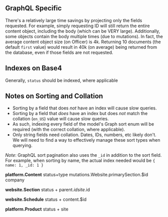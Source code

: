 ## GraphQL Specific
There's a relatively large time savings by projecting only the fields requested.
For example, simply requesting ID will still return the entire content object, including the body (which can be VERY large).
Additionally, some objects contain the body multiple times (due to mutations).
In fact, the average content object size (on Officer) is 4k. Returning 10 documents (the default `first` value) would result in 40k (on average) being returned from the database, even if those fields are not requested.

## Indexes on Base4

Generally, `status` should be indexed, where applicable

## Notes on Sorting and Collation
- Sorting by a field that does _not_ have an index will cause slow queries.
- Sorting by a field that _does_ have an index but does _not_ match the collation (`en_US`) value will cause slow queries.
- As such, indexing every field of the model's Graph sort enum will be required (with the correct collation, where applicable).
- Only string fields need collation. Dates, IDs, numbers, etc likely don't. We will need to find a way to effectively manage these sort types when querying.

_Note_: GraphQL sort pagination also uses the `_id` in addition to the sort field. For example, when sorting by name, the actual index needed would be `{ name: 1, _id: 1 }`

**platform.Content**
status+type
mutations.Website.primarySection.$id
company

**website.Section**
status + parent.$id
site.$id

**website.Schedule**
status + content.$id

**platform.Product**
status + site
